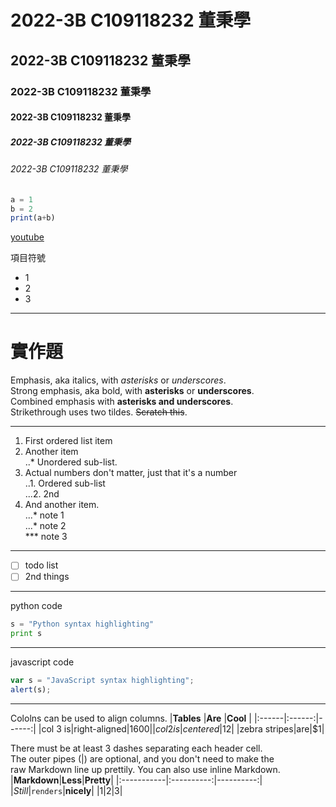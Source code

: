 # 2022-3B C109118232 董秉學
## 2022-3B C109118232 董秉學
### 2022-3B C109118232 董秉學
#### 2022-3B C109118232 董秉學
##### 2022-3B C109118232 董秉學
###### 2022-3B C109118232 董秉學

```js
a = 1
b = 2
print(a+b)
```

[youtube](https://youtu.be/65IKNssGRPI)

項目符號
- 1
- 2
- 3

***
# 實作題
Emphasis, aka italics, with *asterisks* or *underscores*.  
Strong emphasis, aka bold, with **asterisks** or **underscores**.  
Combined emphasis with **asterisks and underscores**.  
Strikethrough uses two tildes. ~~Scratch this~~.
***
1. First ordered list item
2. Another item  
..* Unordered sub-list.
3. Actual numbers don't matter, just that it's a number  
..1. Ordered sub-list  
...2. 2nd
4. And another item.  
...* note 1  
...* note 2  
*** note 3

***

- [ ] todo list
- [ ] 2nd things

***

python code
```python
s = "Python syntax highlighting"
print s
```

***

javascript code
```js
var s = "JavaScript syntax highlighting";
alert(s);
```

***

Cololns can be used to align columns.
|**Tables** |**Are**  |**Cool** |
|:------|:------:|------:|
|col 3 is|right-aligned|$1600|
|col 2 is|centered|$12|
|zebra stripes|are|$1|

There must be at least 3 dashes separating each header cell.  
The outer pipes (|) are optional, and you don't need to make the  
raw Markdown line up prettily. You can also use inline Markdown.  
|**Markdown**|**Less**|**Pretty**|
|:-----------|:----------:|----------:|
|*Still*|`renders`|**nicely**|
|1|2|3|
